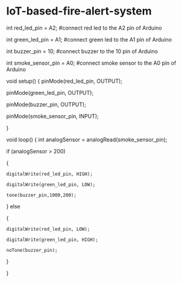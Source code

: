 # IoT-based-fire-alert-system
int red_led_pin = A2; #connect red led to the A2 pin of Arduino

int green_led_pin = A1; #connect green led to the A1 pin of Arduino
 
int buzzer_pin = 10; #connect buzzer to the 10 pin of Arduino

int smoke_sensor_pin = A0; #connect smoke sensor to the A0 pin of Arduino

void setup()
{
  pinMode(red_led_pin, OUTPUT);

  pinMode(green_led_pin, OUTPUT);

  pinMode(buzzer_pin, OUTPUT);

  pinMode(smoke_sensor_pin, INPUT);

}

void loop() 
{
   int analogSensor = analogRead(smoke_sensor_pin);
   

  if (analogSensor > 200)

  {

    digitalWrite(red_led_pin, HIGH);

    digitalWrite(green_led_pin, LOW);

    tone(buzzer_pin,1000,200);

  }
   else

  {

    digitalWrite(red_led_pin, LOW);

    digitalWrite(green_led_pin, HIGH);

    noTone(buzzer_pin);

  }
 

}
